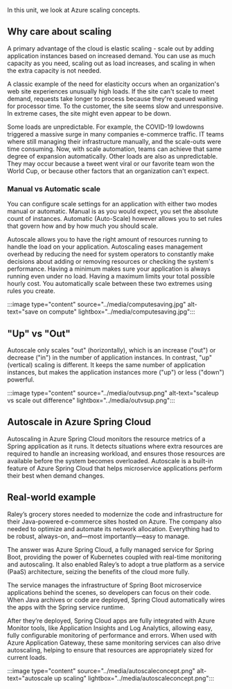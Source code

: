 In this unit, we look at Azure scaling concepts.

## Why care about scaling

A primary advantage of the cloud is elastic scaling - scale out by adding application instances based on increased demand. You can use as much capacity as you need, scaling out as load increases, and scaling in when the extra capacity is not needed.

A classic example of the need for elasticity occurs when an organization's web site experiences unusually high loads. If the site can't scale to meet demand, requests take longer to process because they're queued waiting for processor time. To the customer, the site seems slow and unresponsive. In extreme cases, the site might even appear to be down.

Some loads are unpredictable. For example, the COVID-19 lowdowns triggered a massive surge in many companies e-commerce traffic. IT teams where still managing their infrastructure manually, and the scale-outs were time consuming. Now, with scale automation, teams can achieve that same degree of expansion automatically. Other loads are also as unpredictable. They may occur because a tweet went viral or our favorite team won the World Cup, or because other factors that an organization can't expect.

### Manual vs Automatic scale

You can configure scale settings for an application with either two modes manual or automatic. Manual is as you would expect, you set the absolute count of instances. Automatic (Auto-Scale) however allows you to set rules that govern how and by how much you should scale.

Autoscale allows you to have the right amount of resources running to handle the load on your application. Autoscaling eases management overhead by reducing the need for system operators to constantly make decisions about adding or removing resources or checking the system's performance. Having a minimum makes sure your application is always running even under no load. Having a maximum limits your total possible hourly cost. You automatically scale between these two extremes using rules you create.

:::image type="content" source="../media/computesaving.jpg" alt-text="save on compute" lightbox="../media/computesaving.jpg":::

## "Up" vs "Out"

Autoscale only scales "out" (horizontally), which is an increase ("out") or decrease ("in") in the number of application instances. In contrast, "up" (vertical) scaling is different. It keeps the same number of application instances, but makes the application instances more ("up") or less ("down") powerful.

:::image type="content" source="../media/outvsup.png" alt-text="scaleup vs scale out difference" lightbox="../media/outvsup.png":::

## Autoscale in Azure Spring Cloud

Autoscaling in Azure Spring Cloud monitors the resource metrics of a Spring application as it runs. It detects situations where extra resources are required to handle an increasing workload, and ensures those resources are available before the system becomes overloaded. Autoscale is a built-in feature of Azure Spring Cloud that helps microservice applications perform their best when demand changes.

## Real-world example

Raley’s grocery stores needed to modernize the code and infrastructure for their Java-powered e-commerce sites hosted on Azure. The company also needed to optimize and automate its network allocation. Everything had to be robust, always-on, and—most importantly—easy to manage.

The answer was Azure Spring Cloud, a fully managed service for Spring Boot, providing the power of Kubernetes coupled with real-time monitoring and autoscaling. It also enabled Raley’s to adopt a true platform as a service (PaaS) architecture, seizing the benefits of the cloud more fully.

The service manages the infrastructure of Spring Boot microservice applications behind the scenes, so developers can focus on their code. When Java archives or code are deployed, Spring Cloud automatically wires the apps with the Spring service runtime.

After they’re deployed, Spring Cloud apps are fully integrated with Azure Monitor tools, like Application Insights and Log Analytics, allowing easy, fully configurable monitoring of performance and errors. When used with Azure Application Gateway, these same monitoring services can also drive autoscaling, helping to ensure that resources are appropriately sized for current loads.

:::image type="content" source="../media/autoscaleconcept.png" alt-text="autoscale up scaling" lightbox="../media/autoscaleconcept.png":::
